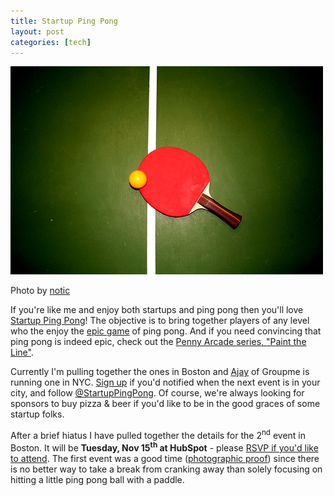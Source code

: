 ```yaml
--- 
title: Startup Ping Pong
layout: post
categories: [tech]
---
```


<div class="flickr-frame" style="margin-bottom: 14px;"><img src="/images/pingpong.jpg" class="flickr-photo" /></div>
<div class="flickr-caption">Photo by <a href="http://www.flickr.com/photos/notic/86343146/">notic</a></div>

If you're like me and enjoy both startups and ping pong then you'll love <a href="http://startuppingpong.com">Startup Ping Pong</a>! The objective is to bring together players of any level who the enjoy the <a href="http://www.youtube.com/watch?v=ZFuyh62AJho">epic game</a> of ping pong. And if you need convincing that ping pong is indeed epic, check out the <a href="http://penny-arcade.com/comic/2008/06/26">Penny Arcade series, "Paint the Line"</a>.

Currently I'm pulling together the ones in Boston and <a href="http://twitter.com/acoustik">Ajay</a> of Groupme is running one in NYC. <a href="http://startuppingpong.com">Sign up</a> if you'd notified when the next event is in your city, and follow <a href="http://twitter.com/StartupPingPong">@StartupPingPong</a>. Of course, we're always looking for sponsors to buy pizza &amp; beer if you'd like to be in the good graces of some startup folks.

After a brief hiatus I have pulled together the details for the 2<sup>nd</sup> event in Boston. It will be <strong>Tuesday, Nov 15<sup>th</sup> at HubSpot</strong> - please <a href="http://new.evite.com/services/links/5MM3UDUL2C">RSVP if you'd like to attend</a>. The first event was a good time (<a href="http://www.flickr.com/photos/downtree/sets/72157627088779002/with/5889411101/">photographic proof</a>) since there is no better way to take a break from cranking away than solely focusing on hitting a little ping pong ball with a paddle.
